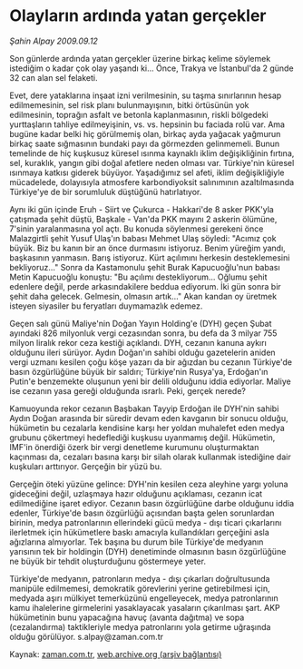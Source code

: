 # Olayların ardında yatan gerçekler

*Şahin Alpay 2009.09.12*

<tr><td class="metin" colspan="2" style="padding-top: 20px; padding-left: 5px; padding-right: 10px;">Son günlerde ardında yatan gerçekler üzerine birkaç kelime söylemek istediğim o kadar çok olay yaşandı ki... Önce, Trakya ve İstanbul'da 2 günde 32 can alan sel felaketi.</td></tr><tr><td class="metin" colspan="2" style="padding-top: 20px; padding-left: 5px; padding-right: 10px;"><p>Evet, dere yataklarına inşaat izni verilmesinin, su taşma sınırlarının hesap edilmemesinin, sel risk planı bulunmayışının, bitki örtüsünün yok edilmesinin, toprağın asfalt ve betonla kaplanmasının, riskli bölgedeki yurttaşların tahliye edilmeyişinin, vs. vs. hepsinin bu faciada rolü var. Ama bugüne kadar belki hiç görülmemiş olan, birkaç ayda yağacak yağmurun birkaç saate sığmasının bundaki payı da görmezden gelinmemeli. Bunun temelinde de hiç kuşkusuz küresel ısınma kaynaklı iklim değişikliğinin fırtına, sel, kuraklık, yangın gibi doğal afetlere neden olması var. Türkiye'nin küresel ısınmaya katkısı giderek büyüyor. Yaşadığımız sel afeti, iklim değişikliğiyle mücadelede, dolayısıyla atmosfere karbondiyoksit salınımının azaltılmasında Türkiye'ye de bir sorumluluk düştüğünü hatırlatıyor.
<p>Aynı iki gün içinde Eruh - Siirt ve Çukurca - Hakkari'de 8 asker PKK'yla çatışmada şehit düştü, Başkale - Van'da PKK mayını 2 askerin ölümüne, 7'sinin yaralanmasına yol açtı. Bu konuda söylenmesi gerekeni önce Malazgirtli şehit Yusuf Ulaş'ın babası Mehmet Ulaş söyledi: "Acımız çok büyük. Biz bu kanın bir an önce durmasını istiyoruz. Benim yüreğim yandı, başkasının yanmasın. Barış istiyoruz. Kürt açılımını herkesin desteklemesini bekliyoruz..." Sonra da Kastamonulu şehit Burak Kapucuoğlu'nun babası Metin Kapucuoğlu konuştu: "Bu açılımı destekliyorum... Oğlumu şehit edenlere değil, perde arkasındakilere beddua ediyorum. İki gün sonra bir şehit daha gelecek. Gelmesin, olmasın artık..." Akan kandan oy üretmek isteyen siyasiler bu feryatları duymamazlık edemez.
<p>Geçen salı günü Maliye'nin Doğan Yayın Holding'e (DYH) geçen Şubat ayındaki 826 milyonluk vergi cezasından sonra, bu defa da 3 milyar 755 milyon liralık rekor ceza kestiği açıklandı. DYH, cezanın kanuna aykırı olduğunu ileri sürüyor. Aydın Doğan'ın sahibi olduğu gazetelerin aniden vergi uzmanı kesilen çoğu köşe yazarı da bir ağızdan bu cezanın Türkiye'de basın özgürlüğüne büyük bir saldırı; Türkiye'nin Rusya'ya, Erdoğan'ın Putin'e benzemekte oluşunun yeni bir delili olduğunu iddia ediyorlar. Maliye ise cezanın yasa gereği olduğunda ısrarlı. Peki, gerçek nerede?
<p>Kamuoyunda rekor cezanın Başbakan Tayyip Erdoğan ile DYH'nin sahibi Aydın Doğan arasında bir süredir devam eden kavganın bir sonucu olduğu, hükümetin bu cezalarla kendisine karşı her yoldan muhalefet eden medya grubunu çökertmeyi hedeflediği kuşkusu uyanmamış değil. Hükümetin, IMF'in önerdiği özerk bir vergi denetleme kurumunu oluşturmaktan kaçınması da, cezaları basına karşı bir silah olarak kullanmak istediğine dair kuşkuları arttırıyor. Gerçeğin bir yüzü bu.
<p>Gerçeğin öteki yüzüne gelince: DYH'nin kesilen ceza aleyhine yargı yoluna gideceğini değil, uzlaşmaya hazır olduğunu açıklaması, cezanın icat edilmediğine işaret ediyor. Cezanın basın özgürlüğüne darbe olduğunu iddia edenler, Türkiye'de basın özgürlüğü açısından başta gelen sorunlardan birinin, medya patronlarının ellerindeki gücü medya - dışı ticari çıkarlarını ilerletmek için hükümetlere baskı amacıyla kullandıkları gerçeğini asla ağızlarına almıyorlar. Tek başına bu durum bile Türkiye'de medyanın yarısının tek bir holdingin (DYH) denetiminde olmasının basın özgürlüğüne ne büyük bir tehdit oluşturduğunu göstermeye yeter.
<p>Türkiye'de medyanın, patronların medya - dışı çıkarları doğrultusunda manipüle edilmemesi, demokratik görevlerini yerine getirebilmesi için, medyada aşırı mülkiyet temerküzünü engelleyecek, medya patronlarının kamu ihalelerine girmelerini yasaklayacak yasaların çıkarılması şart. AKP hükümetinin bunu yapacağına havuç (avanta dağıtma) ve sopa (cezalandırma) taktikleriyle medya patronlarını yola getirme uğraşında olduğu görülüyor. s.alpay@zaman.com.tr<br/></p></p></p></p></p></p></td></tr>

Kaynak: [zaman.com.tr](http://zaman.com.tr/yazar.do?yazino=891263), [web.archive.org (arşiv bağlantısı)](http://web.archive.org/web/20090930081843/http://www.zaman.com.tr:80/yazar.do?yazino=891263)
